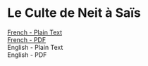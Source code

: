 # Le Culte de Neit à Saïs

[French - Plain Text](full-text-french.md)  
[French - PDF](https://cdn.solaranamnesis.com/DominiqueMallet/mallet_neit_1888_french.pdf)  
English - Plain Text  
English - PDF  

